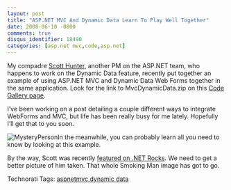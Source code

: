 ```yaml
---
layout: post
title: "ASP.NET MVC And Dynamic Data Learn To Play Well Together"
date: 2008-06-10 -0800
comments: true
disqus_identifier: 18490
categories: [asp.net mvc,code,asp.net]
---
```

My compadre [Scott
Hunter](http://blogs.msdn.com/scothu/ "Scott Hunter's Blog"), another PM
on the ASP.NET team, who happens to work on the Dynamic Data feature,
recently put together an example of using ASP.NET MVC and Dynamic Data
Web Forms together in the same application. Look for the link to
MvcDynamicData.zip on this [Code Gallery
page](http://code.msdn.microsoft.com/dynamicdata/Release/ProjectReleases.aspx?ReleaseId=994 "Download Sample").

I’ve been working on a post detailing a couple different ways to
integrate WebForms and MVC, but life has been really busy for me lately.
Hopefully I’ll get that to you soon.

![MysteryPerson](http://haacked.com/images/haacked_com/WindowsLiveWriter/ASP.NETMVCAndDynamicDataLearnToPlayWellT_7981/MysteryPerson_3.jpg "MysteryPerson")In
the meanwhile, you can probably learn all you need to know by looking at
this example.

By the way, Scott was recently [featured on .NET
Rocks](http://www.dotnetrocks.com/default.aspx?showNum=349 "Scott Hunter on Microsoft Dynamic Data").
We need to get a better picture of him taken. That whole Smoking Man
image has got to go.

Technorati Tags:
[aspnetmvc](http://technorati.com/tags/aspnetmvc),[dynamic
data](http://technorati.com/tags/dynamic+data)

